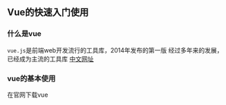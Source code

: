 ## Vue的快速入门使用

### 什么是vue
`vue.js`是前端web开发流行的工具库，2014年发布的第一版
经过多年来的发展，已经成为主流的工具库
[中文网址](https://cn.vuejs.org)

### vue的基本使用

在官网下载vue
